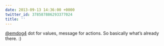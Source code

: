 ```yaml
---
date: 2013-09-13 14:36:00 +0000
twitter_id: 378587886293377024
title: ''
---
```




[@emdog4](https://twitter.com/emdog4) dot for values, message for actions. So basically what’s already there. :)
